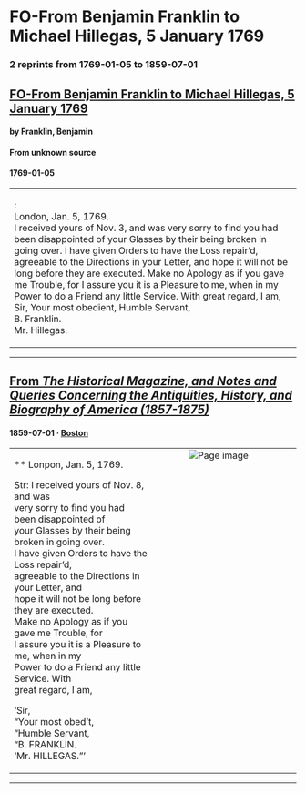 
# FO-From Benjamin Franklin to Michael Hillegas, 5 January 1769

### 2 reprints from 1769-01-05 to 1859-07-01

## [FO-From Benjamin Franklin to Michael Hillegas, 5 January 1769](https://founders.archives.gov/documents/Franklin/01-16-02-0005)

#### by Franklin, Benjamin

#### From unknown source

#### 1769-01-05

<table style="width: 100%;"><tr><td style="width: 50%">

:  
London, Jan. 5, 1769.  
I received yours of Nov. 3, and was very sorry to find you had been disappointed of your Glasses by their being broken in going over. I have given Orders to have the Loss repair’d, agreeable to the Directions in your Letter, and hope it will not be long before they are executed. Make no Apology as if you gave me Trouble, for I assure you it is a Pleasure to me, when in my Power to do a Friend any little Service. With great regard, I am, Sir, Your most obedient, Humble Servant,  
B. Franklin.  
Mr. Hillegas.
</td></tr></table>

---

## [From _The Historical Magazine, and Notes and Queries Concerning the Antiquities, History, and Biography of America (1857-1875)_](https://archive.org/details/sim_historical-magazine-biography-of-america_1859-07_3_7/page/n15/mode/1up?view=theater)

#### 1859-07-01 &middot; [Boston](http://dbpedia.org/resource/Boston)

<table style="width: 100%;"><tr><td style="width: 50%">

  
** Lonpon, Jan. 5, 1769.  
  
Str: I received yours of Nov. 8, and was  
very sorry to find you had been disappointed of  
your Glasses by their being broken in going over.  
I have given Orders to have the Loss repair’d,  
agreeable to the Directions in your Letter, and  
hope it will not be long before they are executed.  
Make no Apology as if you gave me Trouble, for  
I assure you it is a Pleasure to me, when in my  
Power to do a Friend any little Service. With  
great regard, I am,  
  
‘Sir,  
“Your most obed’t,  
“Humble Servant,  
“B. FRANKLIN.  
‘Mr. HILLEGAS.”’
</td><td style="width: 50%; max-height: 75%; margin: auto; display: block;">
<img alt="Page image" src="https://iiif.archive.org/iiif/sim_historical-magazine-biography-of-america_1859-07_3_7&#0036;15/pct:53.365385,39.497579,34.254808,19.400726/600,/0/default.jpg"/>
</td>
</tr></table>

---

